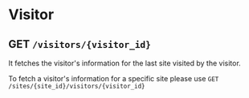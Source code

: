 # Visitor

## GET `/visitors/{visitor_id}`

It fetches the visitor's information for the last site visited by the visitor.

To fetch a visitor's information for a specific site please use `GET /sites/{site_id}/visitors/{visitor_id}`


